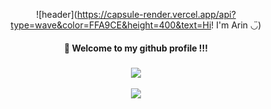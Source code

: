 <div align="center"> 

![header](https://capsule-render.vercel.app/api?type=wave&color=FFA9CE&height=400&text=Hi! I'm Arin&nbsp;◡̈)

#### :wave: Welcome to my github profile !!!

##### 


<img src="https://github-readme-stats.vercel.app/api/top-langs/?username=riniversal@gmail.com&layout=compact"><br><br>
<img src="https://github-readme-stats.vercel.app/api?username=riniversal@gmail.com&show_icons=true">

</div>
